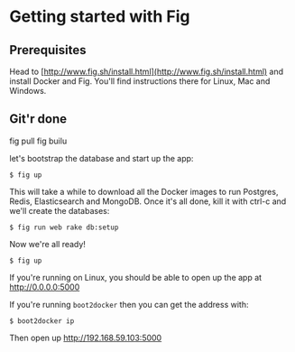# Getting started with Fig

## Prerequisites

Head to [http://www.fig.sh/install.html](http://www.fig.sh/install.html) and install Docker and Fig. You'll find instructions there for Linux, Mac and Windows.

## Git'r done

fig pull
fig builu

 let's bootstrap the database and start up the app:

    $ fig up

This will take a while to download all the Docker images to run Postgres, Redis, Elasticsearch and MongoDB. Once it's all done, kill it with ctrl-c and we'll create the databases:

    $ fig run web rake db:setup

Now we're all ready!

    $ fig up

If you're running on Linux, you should be able to open up the app at http://0.0.0.0:5000

If you're running `boot2docker` then you can get the address with:

    $ boot2docker ip

Then open up http://192.168.59.103:5000
